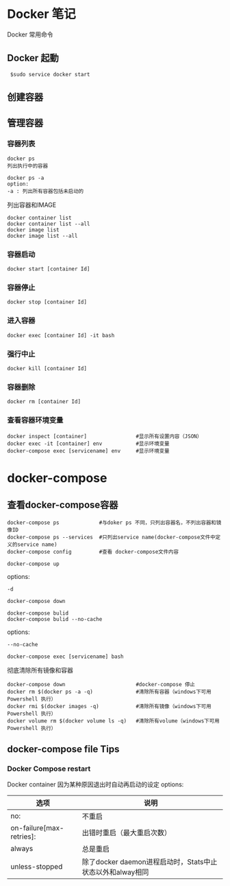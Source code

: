 # Docker 笔记
Docker 常用命令
## Docker 起動
```
 $sudo service docker start
```
## 创建容器


## 管理容器
### 容器列表
```
docker ps
列出执行中的容器

docker ps -a
option:
-a : 列出所有容器包括未启动的
```
列出容器和IMAGE
```
docker container list
docker container list --all
docker image list
docker image list --all
```
### 容器启动
```
docker start [container Id]
```
### 容器停止
```
docker stop [container Id]
```
### 进入容器
```
docker exec [container Id] -it bash
```
### 强行中止
```
docker kill [container Id]
```
### 容器删除
```
docker rm [container Id]
```
### 查看容器环境变量
```
docker inspect [container]                #显示所有设置内容（JSON）
docker exec -it [container] env           #显示环境变量
docker-compose exec [servicename] env     #显示环境变量
```
# docker-compose
## 查看docker-compose容器
```
docker-compose ps             #与doker ps 不同，只列出容器名，不列出容器和镜像ID
docker-compose ps --services  #只列出service name(docker-compose文件中定义的service name)
docker-compose config         #查看 docker-compose文件内容
```

```
docker-compose up
```
options:
```
-d
```
```
docker-compose down
```
```
docker-compose bulid
docker-compose bulid --no-cache
```
options:
```
--no-cache
```
```
docker-compose exec [servicename] bash
```

彻底清除所有镜像和容器
```
docker-compose down                       #docker-compose 停止
docker rm $(docker ps -a -q)              #清除所有容器（windows下可用Powershell 执行）
docker rmi $(docker images -q)            #清除所有镜像（windows下可用Powershell 执行）
docker volume rm $(docker volume ls -q)   #清除所有volume（windows下可用Powershell 执行）
```
## docker-compose file Tips

### Docker Compose restart 
Docker container 因为某种原因退出时自动再启动的设定
options:

选项                     |说明
------------------------|--------------------
no:                     |不重启                
on-failure[max-retries]:|出错时重启（最大重启次数）
always                  |总是重启
unless-stopped	        |除了docker daemon进程启动时，Stats中止状态以外和alway相同

